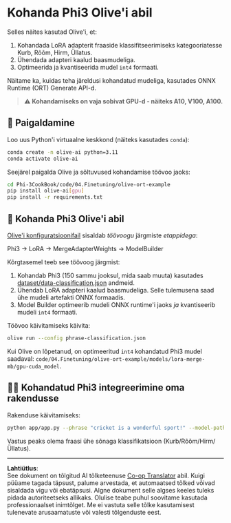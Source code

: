 <!--
CO_OP_TRANSLATOR_METADATA:
{
  "original_hash": "4164123a700fecd535d850f09506d72a",
  "translation_date": "2025-10-11T11:39:01+00:00",
  "source_file": "code/04.Finetuning/olive-ort-example/README.md",
  "language_code": "et"
}
-->
# Kohanda Phi3 Olive'i abil

Selles näites kasutad Olive'i, et:

1. Kohandada LoRA adapterit fraaside klassifitseerimiseks kategooriatesse Kurb, Rõõm, Hirm, Üllatus.
2. Ühendada adapteri kaalud baasmudeliga.
3. Optimeerida ja kvantiseerida mudel `int4` formaati.

Näitame ka, kuidas teha järeldusi kohandatud mudeliga, kasutades ONNX Runtime (ORT) Generate API-d.

> **⚠️ Kohandamiseks on vaja sobivat GPU-d - näiteks A10, V100, A100.**

## 💾 Paigaldamine

Loo uus Python'i virtuaalne keskkond (näiteks kasutades `conda`):

```bash
conda create -n olive-ai python=3.11
conda activate olive-ai
```

Seejärel paigalda Olive ja sõltuvused kohandamise töövoo jaoks:

```bash
cd Phi-3CookBook/code/04.Finetuning/olive-ort-example
pip install olive-ai[gpu]
pip install -r requirements.txt
```

## 🧪 Kohanda Phi3 Olive'i abil
[Olive'i konfiguratsioonifail](../../../../../code/04.Finetuning/olive-ort-example/phrase-classification.json) sisaldab *töövoogu* järgmiste *etappidega*:

Phi3 -> LoRA -> MergeAdapterWeights -> ModelBuilder

Kõrgtasemel teeb see töövoog järgmist:

1. Kohandab Phi3 (150 sammu jooksul, mida saab muuta) kasutades [dataset/data-classification.json](../../../../../code/04.Finetuning/olive-ort-example/dataset/dataset-classification.json) andmeid.
2. Ühendab LoRA adapteri kaalud baasmudeliga. Selle tulemusena saad ühe mudeli artefakti ONNX formaadis.
3. Model Builder optimeerib mudeli ONNX runtime'i jaoks *ja* kvantiseerib mudeli `int4` formaati.

Töövoo käivitamiseks käivita:

```bash
olive run --config phrase-classification.json
```

Kui Olive on lõpetanud, on optimeeritud `int4` kohandatud Phi3 mudel saadaval: `code/04.Finetuning/olive-ort-example/models/lora-merge-mb/gpu-cuda_model`.

## 🧑‍💻 Kohandatud Phi3 integreerimine oma rakendusse 

Rakenduse käivitamiseks:

```bash
python app/app.py --phrase "cricket is a wonderful sport!" --model-path models/lora-merge-mb/gpu-cuda_model
```

Vastus peaks olema fraasi ühe sõnaga klassifikatsioon (Kurb/Rõõm/Hirm/Üllatus).

---

**Lahtiütlus**:  
See dokument on tõlgitud AI tõlketeenuse [Co-op Translator](https://github.com/Azure/co-op-translator) abil. Kuigi püüame tagada täpsust, palume arvestada, et automaatsed tõlked võivad sisaldada vigu või ebatäpsusi. Algne dokument selle algses keeles tuleks pidada autoriteetseks allikaks. Olulise teabe puhul soovitame kasutada professionaalset inimtõlget. Me ei vastuta selle tõlke kasutamisest tulenevate arusaamatuste või valesti tõlgenduste eest.